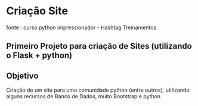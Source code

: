 # Criação Site

fonte : curso python impressionador - Hashtag Treinamentos

## Primeiro Projeto para criação de Sites (utilizando o Flask + python)

## Objetivo

Criação de um site para uma comunidade python (entre outros), utilizando alguns recursos de Banco de Dados, muito Bootstrap e python

